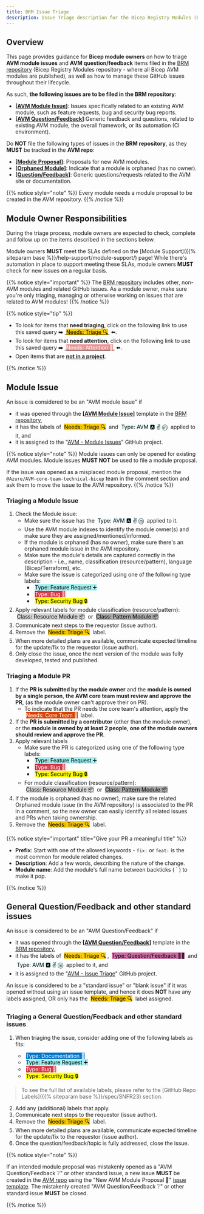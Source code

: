 ```yaml
---
title: BRM Issue Triage
description: Issue Triage description for the Bicep Registry Modules (BRM) repository
---
```



## Overview

This page provides guidance for **Bicep module owners** on how to triage **AVM module issues** and **AVM question/feedback** items filed in the [BRM repository](https://aka.ms/BRM) (Bicep Registry Modules repository - where all Bicep AVM modules are published), as well as how to manage these GitHub issues throughout their lifecycle.

As such, **the following issues are to be filed in the BRM repository**:

- **\[[AVM Module Issue](https://aka.ms/BRM/AVMModuleIssue)]**: Issues specifically related to an existing AVM module, such as feature requests, bug and security bug reports.
- **\[[AVM Question/Feedback](https://aka.ms/BRM/AVMQuestionFeedback)]**:Generic feedback and questions, related to existing AVM module, the overall framework, or its automation (CI environment).

Do **NOT** file the following types of issues in the **BRM repository**, as they **MUST** be tracked in the **AVM repo**:

- **\[[Module Proposal](https://aka.ms/AVM/ModuleProposal)]**: Proposals for new AVM modules.
- **\[[Orphaned Module](https://aka.ms/AVM/OrphanedModule)]**: Indicate that a module is orphaned (has no owner).
- **\[[Question/Feedback](https://aka.ms/AVM/QuestionFeedback)]**: Generic questions/requests related to the AVM site or documentation.

{{% notice style="note" %}}
Every module needs a module proposal to be created in the AVM repository.
{{% /notice %}}

## Module Owner Responsibilities

During the triage process, module owners are expected to check, complete and follow up on the items described in the sections below.

Module owners **MUST** meet the SLAs defined on the [Module Support]({{% siteparam base %}}/help-support/module-support/) page! While there's automation in place to support meeting these SLAs, module owners **MUST** check for new issues on a regular basis.

{{% notice style="important" %}}
The [BRM repository](https://aka.ms/BRM) includes other, non-AVM modules and related GitHub issues. As a module owner, make sure you're only triaging, managing or otherwise working on issues that are related to AVM modules!
{{% /notice %}}

{{% notice style="tip" %}}

- To look for items that **need triaging**, click on the following link to use this saved query ➡️ <a href="https://aka.ms/BRM/AVMNeedsTriage">&nbsp;<mark style="background-image:none;white-space: nowrap;background-color:#FBCA04;">Needs: Triage 🔍</mark>&nbsp;</a> ⬅️.
- To look for items that **need attention**, click on the following link to use this saved query ➡️ <a href="https://aka.ms/BRM/AVMNeedsAttention">&nbsp;<mark style="background-image:none;white-space: nowrap;background-color:#E99695;color:white;">Needs: Attention 👋</mark>&nbsp;</a> ⬅️.
- Open items that are <a href="https://aka.ms/BRM/NotInAProject">**not in a project**</a>.

{{% /notice %}}

## Module Issue

An issue is considered to be an "AVM module issue" if

- it was opened through the **\[[AVM Module Issue](https://aka.ms/BRM/AVMModuleIssue)]** template in the [BRM repository](https://aka.ms/BRM),
- it has the labels of &nbsp;<mark style="background-image:none;white-space: nowrap;background-color:#FBCA04;">Needs: Triage 🔍</mark>&nbsp; and &nbsp;<mark style="background-image:none;white-space: nowrap;background-color:#F0FFFF;">Type: AVM 🅰️ ✌️ ⓜ️</mark>&nbsp; applied to it, and
- it is assigned to the "[AVM - Module Issues](https://github.com/orgs/Azure/projects/566)" GitHub project.

{{% notice style="note" %}}
Module issues can only be opened for existing AVM modules. Module issues **MUST NOT** be used to file a module proposal.

If the issue was opened as a misplaced module proposal, mention the `@Azure/AVM-core-team-technical-bicep` team in the comment section and ask them to move the issue to the AVM repository.
{{% /notice %}}

### Triaging a Module Issue

1. Check the Module issue:
    - Make sure the issue has the &nbsp;<mark style="background-image:none;white-space: nowrap;background-color:#F0FFFF;">Type: AVM 🅰️ ✌️ ⓜ️</mark>&nbsp; applied to it.
    - Use the AVM module indexes to identify the module owner(s) and make sure they are assigned/mentioned/informed.
    - If the module is orphaned (has no owner), make sure there's an orphaned module issue in the AVM repository.
    - Make sure the module's details are captured correctly in the description - i.e., name, classification (resource/pattern), language (Bicep/Terraform), etc.
    - Make sure the issue is categorized using one of the following type labels:
      - &nbsp;<mark style="background-image:none;white-space: nowrap;background-color:#A2EEEF;">Type: Feature Request ➕</mark>&nbsp;
      - &nbsp;<mark style="background-image:none;white-space: nowrap;background-color:#D73A4A;color:white;">Type: Bug 🐛</mark>&nbsp;
      - &nbsp;<mark style="background-image:none;white-space: nowrap;background-color:#FFFF00;">Type: Security Bug 🔒</mark>&nbsp;
2. Apply relevant labels for module classification (resource/pattern): &nbsp;<mark style="background-image:none;white-space: nowrap;background-color:#D3D3D3;">Class: Resource Module 📦</mark>&nbsp; or &nbsp;<mark style="background-image:none;white-space: nowrap;background-color:#A9A9A9;">Class: Pattern Module 📦</mark>&nbsp;
3. Communicate next steps to the requestor (issue author).
4. Remove the &nbsp;<mark style="background-image:none;white-space: nowrap;background-color:#FBCA04;">Needs: Triage 🔍</mark>&nbsp; label.
5. When more detailed plans are available, communicate expected timeline for the update/fix to the requestor (issue author).
6. Only close the issue, once the next version of the module was fully developed, tested and published.

### Triaging a Module PR

1. If the **PR is submitted by the module owner** and the **module is owned by a single person**, **the AVM core team must review and approve the PR**, (as the module owner can't approve their on PR).
    - To indicate that the PR needs the core team's attention, apply the &nbsp;<mark style="background-image:none;white-space: nowrap;background-color:#DB4503;color:white;">Needs: Core Team 🧞</mark>&nbsp; label.
2. If the **PR is submitted by a contributor** (other than the module owner), or the **module is owned by at least 2 people**, **one of the module owners should review and approve the PR**.
3. Apply relevant labels
    - Make sure the PR is categorized using one of the following type labels:
      - &nbsp;<mark style="background-image:none;white-space: nowrap;background-color:#A2EEEF;">Type: Feature Request ➕</mark>&nbsp;
      - &nbsp;<mark style="background-image:none;white-space: nowrap;background-color:#D73A4A;color:white;">Type: Bug 🐛</mark>&nbsp;
      - &nbsp;<mark style="background-image:none;white-space: nowrap;background-color:#FFFF00;">Type: Security Bug 🔒</mark>&nbsp;
    - For module classification (resource/pattern): &nbsp;<mark style="background-image:none;white-space: nowrap;background-color:#D3D3D3;">Class: Resource Module 📦</mark>&nbsp; or &nbsp;<mark style="background-image:none;white-space: nowrap;background-color:#A9A9A9;">Class: Pattern Module 📦</mark>&nbsp;
4. If the module is orphaned (has no owner), make sure the related Orphaned module issue (in the AVM repository) is associated to the PR in a comment, so the new owner can easily identify all related issues and PRs when taking ownership.
5. Remove the &nbsp;<mark style="background-image:none;white-space: nowrap;background-color:#FBCA04;">Needs: Triage 🔍</mark>&nbsp; label.

{{% notice style="important" title="Give your PR a meaningful title" %}}

- **Prefix**: Start with one of the allowed keywords - `fix:` or `feat:` is the most common for module related changes.
- **Description**: Add a few words, describing the nature of the change.
- **Module name**: Add the module's full name between backticks ( ` ) to make it pop.

{{% /notice %}}

## General Question/Feedback and other standard issues

An issue is considered to be an "AVM Question/Feedback" if

- it was opened through the **\[[AVM Question/Feedback](https://aka.ms/BRM/AVMQuestionFeedback)]** template in the [BRM repository](https://aka.ms/BRM),
- it has the labels of &nbsp;<mark style="background-image:none;white-space: nowrap;background-color:#FBCA04;">Needs: Triage 🔍</mark>&nbsp;, &nbsp;<mark style="background-image:none;white-space: nowrap;background-color:#CB6BA2;">Type: Question/Feedback 🙋‍♀️</mark>&nbsp; and &nbsp;<mark style="background-image:none;white-space: nowrap;background-color:#F0FFFF;">Type: AVM 🅰️ ✌️ ⓜ️</mark>&nbsp; applied to it, and
- it is assigned to the "[AVM - Issue Triage](https://github.com/orgs/Azure/projects/538)" GitHub project.

An issue is considered to be a "standard issue" or "blank issue" if it was opened without using an issue template, and hence it does **NOT** have any labels assigned, OR only has the &nbsp;<mark style="background-image:none;white-space: nowrap;background-color:#FBCA04;">Needs: Triage 🔍</mark>&nbsp; label assigned.

### Triaging a General Question/Feedback and other standard issues

1. When triaging the issue, consider adding one of the following labels as fits:

    - &nbsp;<mark style="background-image:none;white-space: nowrap;background-color:#0075CA;color:white;">Type: Documentation 📄</mark>&nbsp;
    - &nbsp;<mark style="background-image:none;white-space: nowrap;background-color:#A2EEEF;">Type: Feature Request ➕</mark>&nbsp;
    - &nbsp;<mark style="background-image:none;white-space: nowrap;background-color:#D73A4A;color:white;">Type: Bug 🐛</mark>&nbsp;
    - &nbsp;<mark style="background-image:none;white-space: nowrap;background-color:#FFFF00;">Type: Security Bug 🔒</mark>&nbsp;

> To see the full list of available labels, please refer to the [GitHub Repo Labels]({{% siteparam base %}}/spec/SNFR23) section.

2. Add any (additional) labels that apply.
3. Communicate next steps to the requestor (issue author).
4. Remove the &nbsp;<mark style="background-image:none;white-space: nowrap;background-color:#FBCA04;">Needs: Triage 🔍</mark>&nbsp; label.
5. When more detailed plans are available, communicate expected timeline for the update/fix to the requestor (issue author).
6. Once the question/feedback/topic is fully addressed, close the issue.

{{% notice style="note" %}}

If an intended module proposal was mistakenly opened as a "AVM Question/Feedback ❔" or other standard issue, a new issue **MUST** be created in the [AVM repo](https://aka.ms/AVM/repo) using the "New AVM Module Proposal 📝" [issue template](https://aka.ms/avm/moduleproposal). The mistakenly created "AVM Question/Feedback ❔" or other standard issue **MUST** be closed.

{{% /notice %}}
